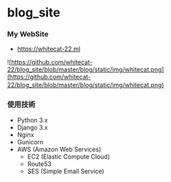 # blog_site

### My WebSite

- https://whitecat-22.ml

![https://github.com/whitecat-22/blog_site/blob/master/blog/static/img/whitecat.png](https://github.com/whitecat-22/blog_site/blob/master/blog/static/img/whitecat.png)
　

### 使用技術

- Python 3.x
- Django 3.x
- Nginx
- Gunicorn
- AWS (Amazon Web Services)
  - EC2 (Elastic Compute Cloud)
  - Route53
  - SES (Simple Email Service)
